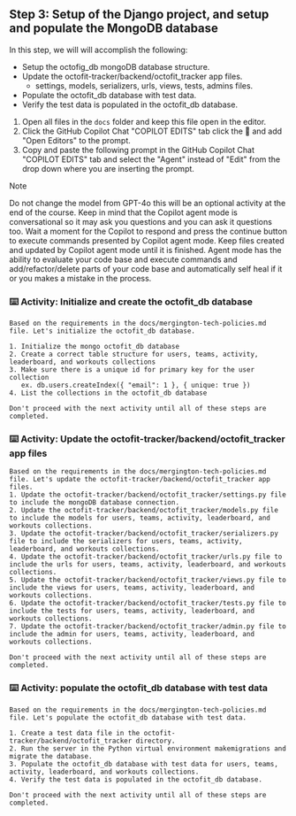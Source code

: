 ## Step 3: Setup of the Django project, and setup and populate the MongoDB database

In this step, we will will accomplish the following:

- Setup the octofig_db mongoDB database structure.
- Update the octofit-tracker/backend/octofit_tracker app files.
  - settings, models, serializers, urls, views, tests, admins files.
- Populate the octofit_db database with test data.
- Verify the test data is populated in the octofit_db database.

1. Open all files in the `docs` folder and keep this file open in the editor.
2. Click the GitHub Copilot Chat "COPILOT EDITS" tab click the :paperclip: and add "Open Editors" to the prompt.
3. Copy and paste the following prompt in the GitHub Copilot Chat "COPILOT EDITS" tab and select the "Agent" instead of "Edit" from the drop down where you are inserting the prompt.

>[!NOTE]
> Do not change the model from GPT-4o this will be an optional activity at the end of the course.
> Keep in mind that the Copilot agent mode is conversational so it may ask you questions and you can ask it questions too.
> Wait a moment for the Copilot to respond and press the continue button to execute commands presented by Copilot agent mode.
> Keep files created and updated by Copilot agent mode until it is finished.
> Agent mode has the ability to evaluate your code base and execute commands and add/refactor/delete parts of your code base and automatically self heal if it or you makes a mistake in the process.

### :keyboard: Activity: Initialize and create the octofit_db database

```text
Based on the requirements in the docs/mergington-tech-policies.md file. Let's initialize the octofit_db database.

1. Initialize the mongo octofit_db database
2. Create a correct table structure for users, teams, activity, leaderboard, and workouts collections
3. Make sure there is a unique id for primary key for the user collection 
   ex. db.users.createIndex({ "email": 1 }, { unique: true })
4. List the collections in the octofit_db database

Don't proceed with the next activity until all of these steps are completed.
```

### :keyboard: Activity: Update the octofit-tracker/backend/octofit_tracker app files

```text
Based on the requirements in the docs/mergington-tech-policies.md file. Let's update the octofit-tracker/backend/octofit_tracker app files.
1. Update the octofit-tracker/backend/octofit_tracker/settings.py file to include the mongoDB database connection.
2. Update the octofit-tracker/backend/octofit_tracker/models.py file to include the models for users, teams, activity, leaderboard, and workouts collections.
3. Update the octofit-tracker/backend/octofit_tracker/serializers.py file to include the serializers for users, teams, activity, leaderboard, and workouts collections.
4. Update the octofit-tracker/backend/octofit_tracker/urls.py file to include the urls for users, teams, activity, leaderboard, and workouts collections.
5. Update the octofit-tracker/backend/octofit_tracker/views.py file to include the views for users, teams, activity, leaderboard, and workouts collections.
6. Update the octofit-tracker/backend/octofit_tracker/tests.py file to include the tests for users, teams, activity, leaderboard, and workouts collections.
7. Update the octofit-tracker/backend/octofit_tracker/admin.py file to include the admin for users, teams, activity, leaderboard, and workouts collections.

Don't proceed with the next activity until all of these steps are completed.
```

### :keyboard: Activity: populate the octofit_db database with test data

```text
Based on the requirements in the docs/mergington-tech-policies.md file. Let's populate the octofit_db database with test data.

1. Create a test data file in the octofit-tracker/backend/octofit_tracker directory.
2. Run the server in the Python virtual environment makemigrations and migrate the database.
3. Populate the octofit_db database with test data for users, teams, activity, leaderboard, and workouts collections.
4. Verify the test data is populated in the octofit_db database.

Don't proceed with the next activity until all of these steps are completed.
```
